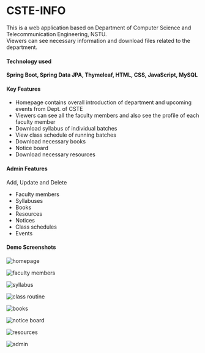 # CSTE-INFO
<p>This is a web application based on Department of Computer Science and Telecommunication Engineering, NSTU. <br> Viewers can see necessary information and download files related to the department.</p>

#### Technology used
<strong> Spring Boot, Spring Data JPA, Thymeleaf, HTML, CSS, JavaScript, MySQL </strong>

#### Key Features
<ul>
<li>Homepage contains overall introduction of department and upcoming events from Dept. of CSTE</li>
<li>Viewers can see all the faculty members and also see the profile of each faculty member</li>
<li>Download syllabus of individual batches</li>
<li>View class schedule of running batches</li>
<li>Download necessary books</li>
<li>Notice board</li>
<li>Download necessary resources</li>
</ul>

#### Admin Features
Add, Update and Delete
<ul>
<li>Faculty members</li>
<li>Syllabuses</li>
<li>Books</li>
<li>Resources</li>
<li>Notices</li>
<li>Class schedules</li>
<li>Events</li>
</ul>

#### Demo Screenshots

![homepage](./demo_screenshot/1.png)

![faculty members](./demo_screenshot/2.png)

![syllabus](./demo_screenshot/3.png)

![class routine](./demo_screenshot/4.png)

![books](./demo_screenshot/5.png)

![notice board](./demo_screenshot/6.png)

![resources](./demo_screenshot/7.png)

![admin](./demo_screenshot/8.png)